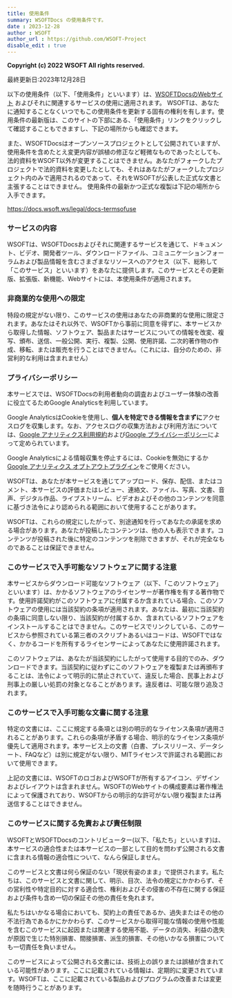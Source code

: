 ```yaml
---
title: 使用条件
summary: WSOFTDocs の使用条件です。
date : 2023-12-28
author : WSOFT
author_url : https://github.com/WSOFT-Project
disable_edit : true
---
```

**Copyright (c) 2022 WSOFT All rights reserved.**

最終更新日:2023年12月28日

以下の使用条件（以下、「使用条件」といいます）は、[WSOFTDocsのWebサイト](https://docs.wsoft.ws/) およびそれに関連するサービスの使用に適用されます。
WSOFTは、あなたに通知することなくいつでもこの使用条件を更新する固有の権利を有します。使用条件の最新版は、このサイトの下部にある、「使用条件」リンクをクリックして確認することもできますし、下記の場所からも確認できます。

また、WSOFTDocsはオープンソースプロジェクトとして公開されていますが、使用条件を含めたとえ変更内容が誤植の修正など軽微なものであったとしても、法的資料をWSOFT以外が変更することはできません。あなたがフォークしたプロジェクトで法的資料を変更したとしても、それはあなたがフォークしたプロジェクト内のみで適用されるのであって、それをWSOFTが公表した正式な文書と主張することはできません。
使用条件の最新かつ正式な複製は下記の場所から入手できます。

https://docs.wsoft.ws/legal/docs-termsofuse

### サービスの内容
WSOFTは、WSOFTDocsおよびそれに関連するサービスを通じて、ドキュメント、ビデオ、開発者ツール、ダウンロードファイル、コミュニケーションフォーラムおよび製品情報を含むさまざまなリソースへのアクセス（以下、総称して「このサービス」といいます）をあなたに提供します。このサービスとその更新版、拡張版、新機能、Webサイトには、本使用条件が適用されます。

### 非商業的な使用への限定
特段の規定がない限り、このサービスの使用はあなたの非商業的な使用に限定されます。あなたはそれ以外で、WSOFTから事前に同意を得ずに、本サービスから取得した情報、ソフトウェア、製品またはサービスについての情報を改変、複写、頒布、送信、一般公開、実行、複製、公開、使用許諾、二次的著作物の作成、移転、または販売を行うことはできません。（これには、自分のための、非営利的な利用は含まれません）

### プライバシーポリシー
本サービスでは、WSOFTDocsの利用者動向の調査およびユーザー体験の改善に役立てるためGoogle Analyticsを利用しています。

Google AnalyticsはCookieを使用し、**個人を特定できる情報を含まずに**アクセスログを収集します。なお、アクセスログの収集方法および利用方法については、[Google アナリティクス利用規約](https://marketingplatform.google.com/about/analytics/terms/jp/)および[Google プライバシーポリシー](https://policies.google.com/privacy?hl=ja)によって定められています。

Google Analyticsによる情報収集を停止するには、Cookieを無効にするか[Google アナリティクス オプトアウトプラグイン](https://tools.google.com/dlpage/gaoptout?hl=ja)をご使用ください。

WSOFTは、あなたが本サービスを通じてアップロード、保存、配信、またはコメント、本サービスの評価またはレビュー、連絡文、ファイル、写真、文書、音声、デジタル作品、ライブストリーム、ビデオおよびその他のコンテンツを同意に基づき法令により認められる範囲において使用することがあります。

WSOFTは、これらの規定にしたがって、別途通知を行ってあなたの承諾を求める場合があります。あなたが投稿したコンテンツは、他の人も表示できます。コンテンツが投稿された後に特定のコンテンツを削除できますが、それが完全なものであることは保証できません。

### このサービスで入手可能なソフトウェアに関する注意
本サービスからダウンロード可能なソフトウェア（以下、「このソフトウェア」といいます）は、かかるソフトウェアのライセンサーが著作権を有する著作物です。使用許諾契約がこのソフトウェアに付属するか含まれている場合、このソフトウェアの使用には当該契約の条項が適用されます。あなたは、最初に当該契約の条項に同意しない限り、当該契約が付属するか、含まれているソフトウェアをインストールすることはできません。このサービスでリンクしている、このサービスから参照されている第三者のスクリプトあるいはコードは、WSOFTではなく、かかるコードを所有するライセンサーによってあなたに使用許諾されます。

このソフトウェアは、あなたが当該契約にしたがって使用する目的でのみ、ダウンロードできます。当該契約に従わずにこのソフトウェアを複製または再頒布することは、法令によって明示的に禁止されていて、違反した場合、民事上および刑事上の厳しい処罰の対象となることがあります。違反者は、可能な限り追及されます。

### このサービスで入手可能な文書に関する注意
特定の文書には、ここに規定する条項とは別の明示的なライセンス条項が適用されることがあります。これらの条項が矛盾する場合、明示的なライセンス条項が優先して適用されます。本サービス上の文書（白書、プレスリリース、データシート、FAQなど）は別に規定がない限り、MITライセンスで許諾される範囲において使用できます。

上記の文書には、WSOFTのロゴおよびWSOFTが所有するアイコン、デザインおよびレイアウトは含まれません。WSOFTのWebサイトの構成要素は著作権法によって保護されており、WSOFTからの明示的な許可がない限り複製または再送信することはできません。

### このサービスに関する免責および責任制限
WSOFTとWSOFTDocsのコントリビューター(以下、「私たち」といいます)は、本サービスの適合性または本サービスの一部として目的を問わず公開される文書に含まれる情報の適合性について、なんら保証しません。

このサービスと文書は何ら保証のない「現状有姿のまま」で提供されます。私たちは、このサービスと文書に関して、明示、目次、法令の規定にかかわらず、その営利性や特定目的に対する適合性、権利およびその侵害の不存在に関する保証および条件も含め一切の保証その他の責任を免れます。

私たちはいかなる場合においても、契約上の責任であるか、過失またはその他の不法行為であるかにかかわらず、このサービスから取得可能な情報の使用や性能を含むこのサービスに起因または関連する使用不能、データの消失、利益の逸失が原因で生じた特別損害、間接損害、派生的損害、その他いかなる損害についても一切責任を負いません。

このサービスによって公開される文書には、技術上の誤りまたは誤植が含まれている可能性があります。ここに記載されている情報は、定期的に変更されています。WSOFTは、ここに記載されている製品およびプログラムの改善または変更を随時行うことがあります。
